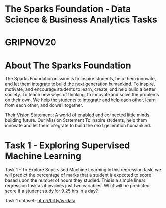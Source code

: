 # The Sparks Foundation - Data Science & Business Analytics Tasks

# GRIPNOV20

# About The Sparks Foundation


The Sparks Foundation mission is to inspire students, help them innovate, and let them integrate to build the next
generation humankind. To inspire, motivate, and encourage students to learn, create, and help build a better society.
To teach new ways of thinking, to innovate and solve the problems on their own. We help the students to integrate
and help each other, learn from each other, and do well together.

Their Vision Statement : A world of enabled and connected little minds, building future. Our Mission Statement To
inspire students, help them innovate and let them integrate to build the next generation humankind.


# Task 1 - Exploring Supervised Machine Learning
Task 1 - To Explore Supervised Machine Learning In this regression task,
we will predict the percentage of marks that a student is expected to score based upon the number of hours they studied.
This is a simple linear regression task as it involves just two variables. What will be predicted score if a student study for 9.25 hrs in a day?

Task 1 dataset- http://bit.ly/w-data
